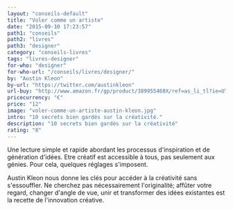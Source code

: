 ```yaml
---
layout: "conseils-default"
title: "Voler comme un artiste"
date: "2015-09-10 17:23:57"
path1: "conseils"
path2: "livres"
path3: "designer"
category: "conseils-livres"
tags: "livres-designer"
for-who: "designer"
for-who-url: "/conseils/livres/designer/"
by: "Austin Kleon"
by-url: "https://twitter.com/austinkleon"
url-buy: "http://www.amazon.fr/gp/product/389955468X/ref=as_li_tl?ie=UTF8&camp=1642&creative=6746&creativeASIN=389955468X&linkCode=as2&tag=mdw-21"
pricecurrency: "€"
price: "12"
image: "voler-comme-un-artiste-austin-kleon.jpg"
intro: "10 secrets bien gardés sur la créativité."
description: "10 secrets bien gardés sur la créativité"
rating: "8"
---
```


Une lecture simple et rapide abordant les processus d'inspiration et de génération d'idées. Etre créatif est accessible à tous, pas seulement aux génies. Pour cela, quelques réglages s'imposent.

Austin Kleon nous donne les clés pour accéder à la créativité sans s'essouffler. Ne cherchez pas nécessairement l'originalité; affûter votre regard, changer d'angle de vue, unir et transformer des idées existantes est la recette de l'innovation créative.
